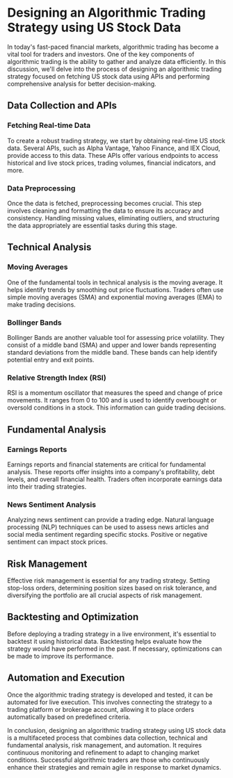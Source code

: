 # Designing an Algorithmic Trading Strategy using US Stock Data

In today's fast-paced financial markets, algorithmic trading has become a vital tool for traders and investors. One of the key components of algorithmic trading is the ability to gather and analyze data efficiently. In this discussion, we'll delve into the process of designing an algorithmic trading strategy focused on fetching US stock data using APIs and performing comprehensive analysis for better decision-making.

## Data Collection and APIs

### Fetching Real-time Data
To create a robust trading strategy, we start by obtaining real-time US stock data. Several APIs, such as Alpha Vantage, Yahoo Finance, and IEX Cloud, provide access to this data. These APIs offer various endpoints to access historical and live stock prices, trading volumes, financial indicators, and more.

### Data Preprocessing
Once the data is fetched, preprocessing becomes crucial. This step involves cleaning and formatting the data to ensure its accuracy and consistency. Handling missing values, eliminating outliers, and structuring the data appropriately are essential tasks during this stage.

## Technical Analysis

### Moving Averages
One of the fundamental tools in technical analysis is the moving average. It helps identify trends by smoothing out price fluctuations. Traders often use simple moving averages (SMA) and exponential moving averages (EMA) to make trading decisions.

### Bollinger Bands
Bollinger Bands are another valuable tool for assessing price volatility. They consist of a middle band (SMA) and upper and lower bands representing standard deviations from the middle band. These bands can help identify potential entry and exit points.

### Relative Strength Index (RSI)
RSI is a momentum oscillator that measures the speed and change of price movements. It ranges from 0 to 100 and is used to identify overbought or oversold conditions in a stock. This information can guide trading decisions.

## Fundamental Analysis

### Earnings Reports
Earnings reports and financial statements are critical for fundamental analysis. These reports offer insights into a company's profitability, debt levels, and overall financial health. Traders often incorporate earnings data into their trading strategies.

### News Sentiment Analysis
Analyzing news sentiment can provide a trading edge. Natural language processing (NLP) techniques can be used to assess news articles and social media sentiment regarding specific stocks. Positive or negative sentiment can impact stock prices.

## Risk Management

Effective risk management is essential for any trading strategy. Setting stop-loss orders, determining position sizes based on risk tolerance, and diversifying the portfolio are all crucial aspects of risk management.

## Backtesting and Optimization

Before deploying a trading strategy in a live environment, it's essential to backtest it using historical data. Backtesting helps evaluate how the strategy would have performed in the past. If necessary, optimizations can be made to improve its performance.

## Automation and Execution

Once the algorithmic trading strategy is developed and tested, it can be automated for live execution. This involves connecting the strategy to a trading platform or brokerage account, allowing it to place orders automatically based on predefined criteria.

In conclusion, designing an algorithmic trading strategy using US stock data is a multifaceted process that combines data collection, technical and fundamental analysis, risk management, and automation. It requires continuous monitoring and refinement to adapt to changing market conditions. Successful algorithmic traders are those who continuously enhance their strategies and remain agile in response to market dynamics.
